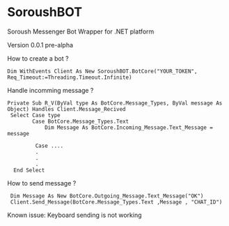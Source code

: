 # SoroushBOT
Soroush Messenger Bot Wrapper for .NET platform 

Version 0.0.1 pre-alpha


How to create a bot ? 

    Dim WithEvents Client As New SoroushBOT.BotCore("YOUR_TOKEN", Req_Timeout:=Threading.Timeout.Infinite)
    
 Handle incomming message ?
 
    Private Sub R_V(ByVal type As BotCore.Message_Types, ByVal message As Object) Handles Client.Message_Recived
     Select Case type
            Case BotCore.Message_Types.Text
                Dim Message As BotCore.Incoming_Message.Text_Message = message
                
             Case ....
             .
             .
             .
      End Select
      
      
   How to send message ? 
   
     Dim Message As New BotCore.Outgoing_Message.Text_Message("OK")
     Client.Send_Message(BotCore.Message_Types.Text ,Message , "CHAT_ID")
     
     
   Known issue:
   Keyboard sending is not working 
